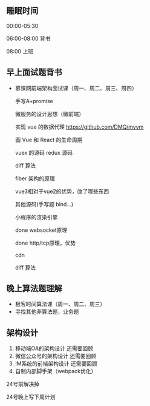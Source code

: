 ## 睡眠时间

  00:00-05:30

  06:00-08:00 背书

  08:00 上班

## 早上面试题背书

* 慕课网前端架构面试课（周一、周二、周三、周四）

    手写A+promise  

    微服务的设计思想（微前端）

    实现 vue 的数据代理 https://github.com/DMQ/mvvm

    画 Vue 和 React 的生命周期

    vuex 的源码 redux 源码  

    diff 算法

    fiber 架构的原理

    vue3相对于vue2的优势，改了哪些东西

    其他源码(手写题 bind...)

    小程序的渲染引擎

    done websocket原理

    done http/tcp原理，优势

    cdn

    diff 算法

## 晚上算法题理解

* 极客时间算法课（周一、周二、周三）
* 寻找其他非算法题，业务题

## 架构设计

1. 移动端OA的架构设计 还需要回顾
2. 微信公众号的架构设计 还需要回顾
3. IM系统的前端架构设计 还需要回顾
4. 自制内部脚手架（webpack优化）

24号前解决掉

24号晚上写下周计划
